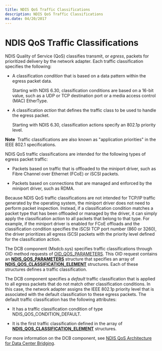 ```yaml
---
title: NDIS QoS Traffic Classifications
description: NDIS QoS Traffic Classifications
ms.date: 04/20/2017
---
```


# NDIS QoS Traffic Classifications


NDIS Quality of Service (QoS) classifies transmit, or *egress*, packets for prioritized delivery by the network adapter. Each traffic classification specifies the following:

-   A classification *condition* that is based on a data pattern within the egress packet data.

    Starting with NDIS 6.30, classification conditions are based on a 16-bit value, such as a UDP or TCP destination port or a media access control (MAC) EtherType.

-   A classification *action* that defines the traffic class to be used to handle the egress packet.

    Starting with NDIS 6.30, classification actions specify an 802.1p priority level.

**Note**  Traffic classifications are also known as "application priorities" in the IEEE 802.1 specifications.

 

NDIS QoS traffic classifications are intended for the following types of egress packet traffic:

-   Packets based on traffic that is offloaded to the miniport driver, such as Fibre Channel over Ethernet (FCoE) or iSCSI packets.

-   Packets based on connections that are managed and enforced by the miniport driver, such as RDMA.

Because NDIS QoS traffic classifications are not intended for TCP/IP traffic generated by the operating system, the miniport driver does not need to perform packet inspection. Instead, if a classification condition matches a packet type that has been offloaded or managed by the driver, it can simply apply the classification action to all packets that belong to that type. For example, if the miniport driver is enabled for FCoE offloads and the classification condition specifies the iSCSI TCP port number (860 or 3260), the driver prioritizes all egress iSCSI packets with the priority level defined for the classification action.

The DCB component (Msdcb.sys) specifies traffic classifications through OID method requests of [OID\_QOS\_PARAMETERS](./oid-qos-parameters.md). This OID request contains an [**NDIS\_QOS\_PARAMETERS**](/windows-hardware/drivers/ddi/ntddndis/ns-ntddndis-_ndis_qos_parameters) structure that specifies an array of [**NDIS\_QOS\_CLASSIFICATION\_ELEMENT**](/windows-hardware/drivers/ddi/ntddndis/ns-ntddndis-_ndis_qos_classification_element) structures. Each of these structures defines a traffic classification.

The DCB component specifies a *default* traffic classification that is applied to all egress packets that do not match other classification conditions. In this case, the network adapter assigns the IEEE 802.1p priority level that is associated with the default classification to these egress packets. The default traffic classification has the following attributes:

-   It has a traffic classification condition of type NDIS\_QOS\_CONDITION\_DEFAULT.

-   It is the first traffic classification defined in the array of [**NDIS\_QOS\_CLASSIFICATION\_ELEMENT**](/windows-hardware/drivers/ddi/ntddndis/ns-ntddndis-_ndis_qos_classification_element) structures.

For more information on the DCB component, see [NDIS QoS Architecture for Data Center Bridging](ndis-qos-architecture-for-data-center-bridging.md).

 

